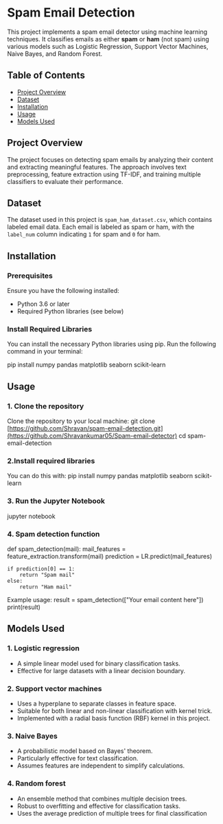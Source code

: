 # Spam Email Detection

This project implements a spam email detector using machine learning techniques. It classifies emails as either **spam** or **ham** (not spam) using various models such as Logistic Regression, Support Vector Machines, Naive Bayes, and Random Forest.

## Table of Contents

- [Project Overview](#project-overview)
- [Dataset](#dataset)
- [Installation](#installation)
- [Usage](#usage)
- [Models Used](#models-used)

## Project Overview

The project focuses on detecting spam emails by analyzing their content and extracting meaningful features. The approach involves text preprocessing, feature extraction using TF-IDF, and training multiple classifiers to evaluate their performance.

## Dataset

The dataset used in this project is `spam_ham_dataset.csv`, which contains labeled email data. Each email is labeled as spam or ham, with the `label_num` column indicating `1` for spam and `0` for ham.

## Installation

### Prerequisites

Ensure you have the following installed:

- Python 3.6 or later
- Required Python libraries (see below)

### Install Required Libraries

You can install the necessary Python libraries using pip. Run the following command in your terminal:

pip install numpy pandas matplotlib seaborn scikit-learn

## Usage
### 1. Clone the repository
Clone the repository to your local machine:
git clone [https://github.com/Shravan/spam-email-detection.git](https://github.com/Shravankumar05/Spam-email-detector)
cd spam-email-detection

### 2.Install required libraries
You can do this with:
pip install numpy pandas matplotlib seaborn scikit-learn

### 3. Run the Jupyter Notebook
jupyter notebook

### 4. Spam detection function
def spam_detection(mail):
    mail_features = feature_extraction.transform(mail)
    prediction = LR.predict(mail_features)
    
    if prediction[0] == 1:
        return "Spam mail"
    else:
        return "Ham mail"

Example usage:
result = spam_detection(["Your email content here"])
print(result)

## Models Used
### 1. Logistic regression
- A simple linear model used for binary classification tasks.
- Effective for large datasets with a linear decision boundary.

### 2. Support vector machines
- Uses a hyperplane to separate classes in feature space.
- Suitable for both linear and non-linear classification with kernel trick.
- Implemented with a radial basis function (RBF) kernel in this project.

### 3. Naive Bayes
- A probabilistic model based on Bayes' theorem.
- Particularly effective for text classification.
- Assumes features are independent to simplify calculations.

### 4. Random forest
- An ensemble method that combines multiple decision trees.
- Robust to overfitting and effective for classification tasks.
- Uses the average prediction of multiple trees for final classification
